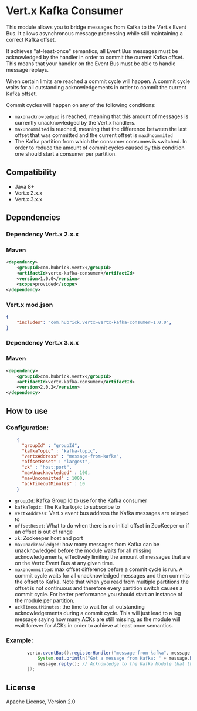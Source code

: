 # Vert.x Kafka Consumer
This module allows you to bridge messages from Kafka to the Vert.x Event Bus. It allows asynchronous message processing while still maintaining a correct Kafka offset.

It achieves "at-least-once" semantics, all Event Bus messages must be acknowledged by the handler in order to commit the current Kafka offset. This means that your handler on the Event Bus must be able to handle message replays.

When certain limits are reached a commit cycle will happen. A commit cycle waits for all outstanding acknowledgements in order to commit the current Kafka offset. 

Commit cycles will happen on any of the following conditions:

 * `maxUnacknowledged` is reached, meaning that this amount of messages is currently unacknowledged by the Vert.x handlers.
 * `maxUncommited` is reached, meaning that the difference between the last offset that was committed and the current offset is `maxUncommited`
 * The Kafka partition from which the consumer consumes is switched. In order to reduce the amount of commit cycles caused by this condition one should start a consumer per partition.

## Compatibility
- Java 8+
- Vert.x 2.x.x
- Vert.x 3.x.x

## Dependencies

### Dependency Vert.x 2.x.x
### Maven
```xml
<dependency>
    <groupId>com.hubrick.vertx</groupId>
    <artifactId>vertx-kafka-consumer</artifactId>
    <version>1.0.0</version>
    <scope>provided</scope>
</dependency>
```

### Vert.x mod.json
```json
{
    "includes": "com.hubrick.vertx~vertx-kafka-consumer~1.0.0",
}
```

### Dependency Vert.x 3.x.x
### Maven
```xml
<dependency>
    <groupId>com.hubrick.vertx</groupId>
    <artifactId>vertx-kafka-consumer</artifactId>
    <version>2.0.2</version>
</dependency>
```

## How to use

### Configuration:

```JSON
    {
      "groupId" : "groupId",
      "kafkaTopic" : "kafka-topic",
      "vertxAddress" : "message-from-kafka",
      "offsetReset" : "largest",
      "zk" : "host:port",
      "maxUnacknowledged" : 100,
      "maxUncommitted" : 1000,
      "ackTimeoutMinutes" : 10
    }
```

* `groupId`: Kafka Group Id to use for the Kafka consumer
* `kafkaTopic`: The Kafka topic to subscribe to
* `vertxAddress`: Vert.x event bus address the Kafka messages are relayed to
* `offsetReset`: What to do when there is no initial offset in ZooKeeper or if an offset is out of range
* `zk`: Zookeeper host and port 
* `maxUnacknowledged`: how many messages from Kafka can be unacknowledged before the module waits for all missing acknowledgements, effectively limiting the amount of messages that are on the Vertx Event Bus at any given time.
* `maxUncommitted`: max offset difference before a commit cycle is run. A commit cycle waits for all unacknowledged messages and then commits the offset to Kafka. Note that when you read from multiple partitions the offset is not continuous and therefore every partition switch causes a commit cycle. For better performance you should start an instance of the module per partition.
* `ackTimeoutMinutes`: the time to wait for all outstanding acknowledgements during a commit cycle. This will just lead to a log message saying how many ACKs are still missing, as the module will wait forever for ACKs in order to achieve at least once semantics.

### Example:

```Java
        vertx.eventBus().registerHandler("message-from-kafka", message -> {
            System.out.println("Got a message from Kafka: " + message.body() );
            message.reply(); // Acknowledge to the Kafka Module that the message has been handled
        });
```

## License
Apache License, Version 2.0
